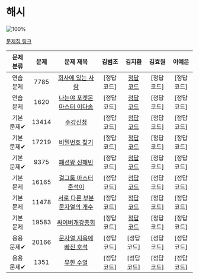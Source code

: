 # 해시

![100%](https://progress-bar.dev/8/?scale=10&title=progress&width=500&color=babaca&suffix=/10)

[문제집 링크](https://www.acmicpc.net/workbook/view/9063)

| 문제 분류 | 문제 | 문제 제목 | 김범조 | 김지환 | 김효원 | 이예은 |
| :--: | :--: | :--: | :--: | :--: | :--: | :--: |
| 연습 문제 | 7785 | [회사에 있는 사람](https://www.acmicpc.net/problem/7785) | [정답 코드] | [정답 코드](/자료구조/solution/7785-김지환.cpp)  | [정답 코드] | [정답 코드] |
| 연습 문제 | 1620 | [나는야 포켓몬 마스터 이다솜](https://www.acmicpc.net/problem/1620) | [정답 코드] | [정답 코드](/자료구조/solution/1620-김지환.cpp)  | [정답 코드] | [정답 코드] |
| 기본 문제✔ | 13414 | [수강신청](https://www.acmicpc.net/problem/13414) | [정답 코드] | [정답 코드](/자료구조/solution/13414-김지환.cpp)  | [정답 코드] | [정답 코드] |
| 기본 문제✔ | 17219 | [비밀번호 찾기](https://www.acmicpc.net/problem/17219) | [정답 코드] | [정답 코드](/자료구조/solution/17219-김지환.cpp)  | [정답 코드] | [정답 코드] |
| 기본 문제✔ | 9375 | [패션왕 신해빈](https://www.acmicpc.net/problem/9375) | [정답 코드] | [정답 코드](/자료구조/solution/9375-김지환.cpp) | [정답 코드] | [정답 코드] |
| 기본 문제 | 16165 | [걸그룹 마스터 준석이](https://www.acmicpc.net/problem/16165) | [정답 코드] | [정답 코드](/자료구조/solution/16165-김지환.cpp) | [정답 코드] | [정답 코드] |
| 기본 문제 | 11478 | [서로 다른 부분 문자열의 개수](https://www.acmicpc.net/problem/11478) | [정답 코드] | [정답 코드](/자료구조/solution/11478-김지환.cpp) | [정답 코드] | [정답 코드] |
| 기본 문제 | 19583 | [싸이버개강총회](https://www.acmicpc.net/problem/19583) | [정답 코드] | [정답 코드](/자료구조/solution/19583-김지환.cpp) | [정답 코드] | [정답 코드] |
| 응용 문제✔ | 20166 | [문자열 지옥에 빠진 호석](https://www.acmicpc.net/problem/20166) | [정답 코드] | [정답 코드] | [정답 코드] | [정답 코드] |
| 응용 문제✔ | 1351 | [무한 수열](https://www.acmicpc.net/problem/1351) | [정답 코드] | [정답 코드] | [정답 코드] | [정답 코드] |
